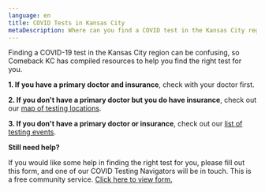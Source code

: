 ```yaml
---
language: en
title: COVID Tests in Kansas City
metaDescription: Where can you find a COVID test in the Kansas City region?
---
```

Finding a COVID-19 test in the Kansas City region can be confusing, so Comeback KC has compiled resources to help you find the right test for you.

**1. If you have a primary doctor and insurance**, check with your doctor first.

**2. If you don't have a primary doctor but you do have insurance**, check out our [map of testing locations](https://www.comebackkc.com/kc-covid-testing-locations/).  

**3. If you don't have a primary doctor or insurance**, check out our [list of testing events](https://www.comebackkc.com/testing-events/).  

**[](https://www.comebackkc.com/kc-covid-testing-locations/)Still need help?**

If you would like some help in finding the right test for you, please fill out this form, and one of our COVID Testing Navigators will be in touch. This is a free community service.
<a class="openforms-embed" href="https://us.openforms.com/Form/62388863-1552-4187-ab3a-78ea224f3fdf">Click here to view form.</a>
